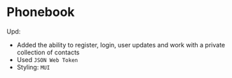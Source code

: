 # Phonebook

Upd:

- Added the ability to register, login, user updates and work with a private
  collection of contacts
- Used `JSON Web Token`
- Styling: `MUI`
